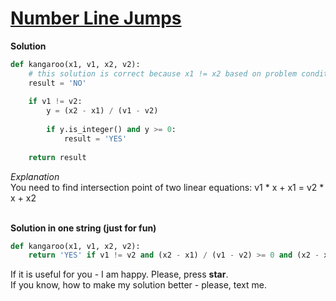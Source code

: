 # [Number Line Jumps](https://www.hackerrank.com/challenges/kangaroo)

**Solution**
<br>
```python
def kangaroo(x1, v1, x2, v2):
    # this solution is correct because x1 != x2 based on problem conditions
    result = 'NO'
    
    if v1 != v2:
        y = (x2 - x1) / (v1 - v2)
    
        if y.is_integer() and y >= 0:
            result = 'YES'
    
    return result
```
*Explanation*
<br>
You need to find intersection point of two linear equations: v1 * x + x1 = v2 * x + x2 
<br>
<br>

**Solution in one string (just for fun)**
<br>
```python
def kangaroo(x1, v1, x2, v2):
    return 'YES' if v1 != v2 and (x2 - x1) / (v1 - v2) >= 0 and (x2 - x1) % (v1 - v2) == 0 else 'NO'
```


If it is useful for you - I am happy. Please, press **star**.
<br>
If you know, how to make my solution better - please, text me.
